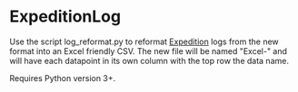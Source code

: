 # ExpeditionLog

Use the script log_reformat.py to reformat [Expedition](https://www.expeditionmarine.com) logs from the new format into an Excel friendly CSV. The new file will be named "Excel-<orignial name>" and will have each datapoint in its own column with the top row the data name.

Requires Python version 3+.
